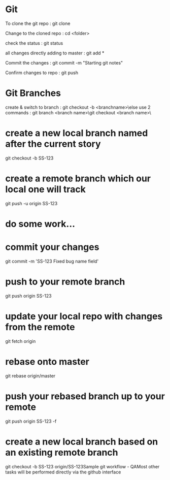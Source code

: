 # Git

 
To clone the git repo :  git clone <url>
  
Change to the cloned repo : cd \<folder\>
  
check the status : git status 

all changes directly adding to master : git add *

Commit the changes : git commit -m "Starting git notes"

Confirm changes to repo : git push

# Git Branches
create & switch to branch : git checkout -b \<branchname>\else use 2 commands : git branch \<branch name>\git checkout \<branch name>\
# create a new local branch named after the current story
git checkout -b SS-123
# create a remote branch which our local one will track
git push -u origin SS-123
# do some work...
# commit your changes
git commit -m 'SS-123 Fixed bug name field'
# push to your remote branch
git push origin SS-123
# update your local repo with changes from the remote
git fetch origin
# rebase onto master
git rebase origin/master
# push your rebased branch up to your remote
git push origin SS-123 -f
# create a new local branch based on an existing remote branch
git checkout -b SS-123 origin/SS-123Sample git workflow - QAMost other tasks will be performed directly via the github interface


